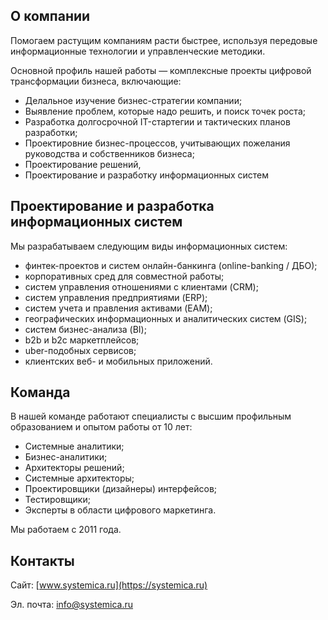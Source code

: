 ## О компании

Помогаем растущим компаниям расти быстрее, используя передовые информационные технологии и управленческие методики. 

Основной профиль нашей работы — комплексные проекты цифровой трансформации бизнеса, включающие:

*   Делальное изучение бизнес-стратегии компании;
*   Выявление проблем, которые надо решить, и поиск точек роста;
*   Разработка долгосрочной IT-стартегии и тактических планов разработки;
*   Проектировние бизнес-процессов, учитывающих пожелания руководства и собственников бизнеса;
*   Проектирование решений,
*   Проектирование и разработку информационных систем

## Проектирование и разработка информационных систем
Мы разрабатываем следующим виды информационных систем:
*   финтек-проектов и систем онлайн-банкинга (online-banking / ДБО);
*   корпоративных сред для совместной работы;
*   систем управления отношениями с клиентами (CRM);
*   систем управления предприятиями (ERP);
*   систем учета и правления активами (EAM);
*   географических информационных и аналитических систем (GIS);
*   систем бизнес-анализа (BI);
*   b2b и b2c маркетплейсов;
*   uber-подобных сервисов;
*   клиентских веб- и мобильных приложений.

## Команда
В нашей команде работают специалисты с высшим профильным образованием и опытом работы от 10 лет:
*   Системные аналитики;
*   Бизнес-аналитики;
*   Архитекторы решений;
*   Системные архитекторы;
*   Проектировщики (дизайнеры) интерфейсов;
*   Тестировщики;
*   Эксперты в области цифрового маркетинга.

Мы работаем с 2011 года.

## Контакты

Сайт: [www.systemica.ru](https://systemica.ru)

Эл. почта: [info@systemica.ru](mailto:info@systemica.ru)
